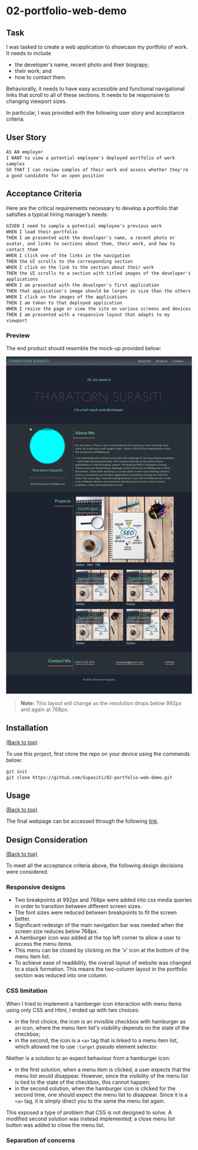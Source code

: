 # 02-portfolio-web-demo

## Task

I was tasked to create a web application to showcase my portfolio of work. It needs to include
- the developer's name, recent photo and their biograpy;
- their work; and
- how to contact them.

Behaviorally, it needs to have easy accessible and functional navigational links that scroll
to all of these sections. It needs to be responsive to changing viewport sizes. 

In particular, I was provided with the following user story and acceptance criteria.

## User Story

```
AS AN employer
I WANT to view a potential employee's deployed portfolio of work samples
SO THAT I can review samples of their work and assess whether they're a good candidate for an open position
```

## Acceptance Criteria

Here are the critical requirements necessary to develop a portfolio that satisfies a typical hiring manager’s needs:

```
GIVEN I need to sample a potential employee's previous work
WHEN I load their portfolio
THEN I am presented with the developer's name, a recent photo or avatar, and links to sections about them, their work, and how to contact them
WHEN I click one of the links in the navigation
THEN the UI scrolls to the corresponding section
WHEN I click on the link to the section about their work
THEN the UI scrolls to a section with titled images of the developer's applications
WHEN I am presented with the developer's first application
THEN that application's image should be larger in size than the others
WHEN I click on the images of the applications
THEN I am taken to that deployed application
WHEN I resize the page or view the site on various screens and devices
THEN I am presented with a responsive layout that adapts to my viewport
```

### Preview

The end product should resemble the mock-up provided below:

![Portfolio demo](./assets/demo/screenshot.png)

> **Note:** This layout will change as the resolution drops below 992px and again at 768px.  


## Installation
[(Back to top)](#task)

To use this project, first clone the repo on your device using the commands below:

    git init
    git clone https://github.com/Supasiti/02-portfolio-web-demo.git


## Usage
[(Back to top)](#task)

The final webpage can be accessed through the following [link](https://supasiti.github.io/02-portfolio-web-demo/).


## Design Consideration
[(Back to top)](#task)

To meet all the acceptance criteria above, the following design decisions were considered.

### Responsive designs
- Two breakpoints at 992px and 768px were added into css media queries in order to transition between different screen sizes. 
- The font sizes were reduced between breakpoints to fit the screen better.
- Significant redesign of the main navigation bar was needed when the screen size reduces below 768px.
- A hamburger icon was added at the top left corner to allow a user to access the menu items.
- This menu can be closed by clicking on the 'x' icon at the bottom of the menu item list.
- To achieve ease of readibility, the overall layout of website was changed to a stack formation. This means the two-column layout in the portfolio section was reduced into one column.

### CSS limitation
When I tried to implement a hamberger icon interaction with menu items using only CSS and Html, I ended up with two choices:
- in the first choice, the icon is an invisible checkbox with hamburger as an icon, where the menu item list's visibility depends on the state of the checkbox;
- in the second, the icon is a `<a>` tag that is linked to a menu item list, which allowed me to use `:target` pseudo element selector.

Niether is a solution to an expect behaviour from a hamburger icon:
- in the first solution, when a menu item is clicked, a user expects that the menu list would disappear. However, since the visibility of the menu list is tied to the state of the checkbox, this cannot happen; 
- in the second solution, when the hamburger icon is clicked for the second time, one should expect the menu list to disappear. Since it is a `<a>` tag, it is simply direct you to the same the menu list again.

This exposed a type of problem that CSS is not designed to solve. A modified second solution was instead implemented; a close menu list button was added to close the menu list. 

### Separation of concerns
 
